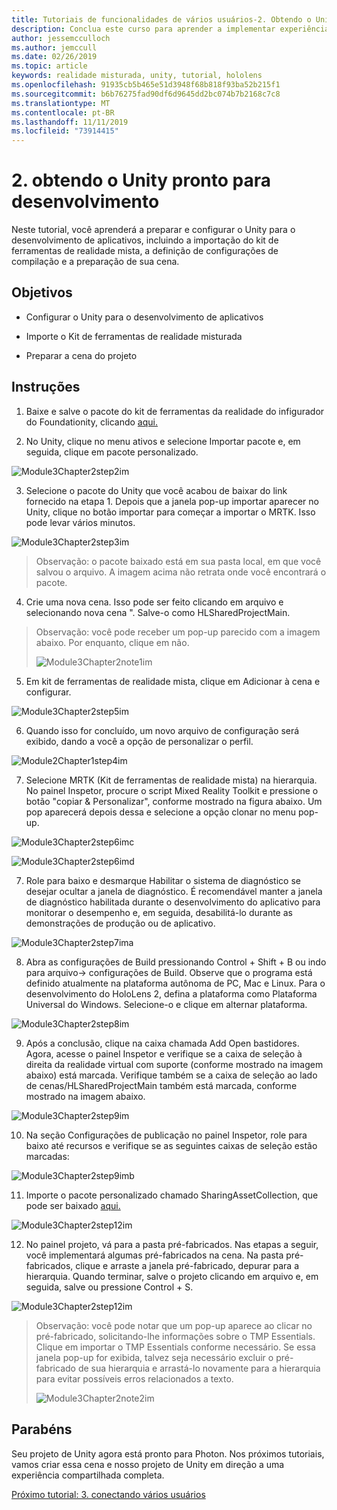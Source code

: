 ```yaml
---
title: Tutoriais de funcionalidades de vários usuários-2. Obtendo o Unity pronto para desenvolvimento
description: Conclua este curso para aprender a implementar experiências compartilhadas de vários usuários em um aplicativo do HoloLens 2.
author: jessemcculloch
ms.author: jemccull
ms.date: 02/26/2019
ms.topic: article
keywords: realidade misturada, unity, tutorial, hololens
ms.openlocfilehash: 91935cb5b465e51d3948f68b818f93ba52b215f1
ms.sourcegitcommit: b6b76275fad90df6d9645dd2bc074b7b2168c7c8
ms.translationtype: MT
ms.contentlocale: pt-BR
ms.lasthandoff: 11/11/2019
ms.locfileid: "73914415"
---
```

# <a name="2-getting-unity-ready-for-development"></a>2. obtendo o Unity pronto para desenvolvimento 


Neste tutorial, você aprenderá a preparar e configurar o Unity para o desenvolvimento de aplicativos, incluindo a importação do kit de ferramentas de realidade mista, a definição de configurações de compilação e a preparação de sua cena.

## <a name="objectives"></a>Objetivos

- Configurar o Unity para o desenvolvimento de aplicativos

- Importe o Kit de ferramentas de realidade misturada

- Preparar a cena do projeto

## <a name="instructions"></a>Instruções

1. Baixe e salve o pacote do kit de ferramentas da realidade do infigurador do Foundationity, clicando [aqui.](https://github.com/microsoft/MixedRealityToolkit-Unity/releases/download/v2.1.0/Microsoft.MixedReality.Toolkit.Unity.Foundation.2.1.0.unitypackage)

2. No Unity, clique no menu ativos e selecione Importar pacote e, em seguida, clique em pacote personalizado.

![Module3Chapter2step2im](images/module3chapter2step2im.PNG)

3. Selecione o pacote do Unity que você acabou de baixar do link fornecido na etapa 1. Depois que a janela pop-up importar aparecer no Unity, clique no botão importar para começar a importar o MRTK. Isso pode levar vários minutos.

![Module3Chapter2step3im](images/module3chapter2step3im.PNG)

> Observação: o pacote baixado está em sua pasta local, em que você salvou o arquivo. A imagem acima não retrata onde você encontrará o pacote.

4. Crie uma nova cena. Isso pode ser feito clicando em arquivo e selecionando nova cena ". Salve-o como HLSharedProjectMain.

> Observação: você pode receber um pop-up parecido com a imagem abaixo. Por enquanto, clique em não.
>
> ![Module3Chapter2note1im](images/module3chapter2note1im.PNG)

5. Em kit de ferramentas de realidade mista, clique em Adicionar à cena e configurar.

![Module3Chapter2step5im](images/module3chapter2step5im.PNG)

6. Quando isso for concluído, um novo arquivo de configuração será exibido, dando a você a opção de personalizar o perfil. 

![Module2Chapter1step4im](images/Module2Chapter1step4im.PNG)

7. Selecione MRTK (Kit de ferramentas de realidade mista) na hierarquia. No painel Inspetor, procure o script Mixed Reality Toolkit e pressione o botão "copiar & Personalizar", conforme mostrado na figura abaixo.  Um pop aparecerá depois dessa e selecione a opção clonar no menu pop-up.

![Module3Chapter2step6imc](images/module3chapter2step6imc.PNG)

![Module3Chapter2step6imd](images/module3chapter2step6imd.PNG)

7. Role para baixo e desmarque Habilitar o sistema de diagnóstico se desejar ocultar a janela de diagnóstico. É recomendável manter a janela de diagnóstico habilitada durante o desenvolvimento do aplicativo para monitorar o desempenho e, em seguida, desabilitá-lo durante as demonstrações de produção ou de aplicativo. 

![Module3Chapter2step7ima](images/module3chapter2step7ima.PNG)

8. Abra as configurações de Build pressionando Control + Shift + B ou indo para arquivo-> configurações de Build. Observe que o programa está definido atualmente na plataforma autônoma de PC, Mac e Linux. Para o desenvolvimento do HoloLens 2, defina a plataforma como Plataforma Universal do Windows. Selecione-o e clique em alternar plataforma.

![Module3Chapter2step8im](images/module3chapter2step8im.PNG)

9. Após a conclusão, clique na caixa chamada Add Open bastidores. Agora, acesse o painel Inspetor e verifique se a caixa de seleção à direita da realidade virtual com suporte (conforme mostrado na imagem abaixo) está marcada. Verifique também se a caixa de seleção ao lado de cenas/HLSharedProjectMain também está marcada, conforme mostrado na imagem abaixo.

![Module3Chapter2step9im](images/module3chapter2step9im.PNG)

10. Na seção Configurações de publicação no painel Inspetor, role para baixo até recursos e verifique se as seguintes caixas de seleção estão marcadas:

![Module3Chapter2step9imb](images/module3chapter2step9imb.PNG)

11. Importe o pacote personalizado chamado SharingAssetCollection, que pode ser baixado [aqui.](https://github.com/microsoft/MixedRealityLearning/releases/tag/development)

![Module3Chapter2step12im](images/module3chapter2step11im.PNG)

12. No painel projeto, vá para a pasta pré-fabricados. Nas etapas a seguir, você implementará algumas pré-fabricados na cena. Na pasta pré-fabricados, clique e arraste a janela pré-fabricado, depurar para a hierarquia. Quando terminar, salve o projeto clicando em arquivo e, em seguida, salve ou pressione Control + S.

![Module3Chapter2step12im](images/module3chapter2step12im.PNG)

   > Observação: você pode notar que um pop-up aparece ao clicar no pré-fabricado, solicitando-lhe informações sobre o TMP Essentials. Clique em importar o TMP Essentials conforme necessário. Se essa janela pop-up for exibida, talvez seja necessário excluir o pré-fabricado de sua hierarquia e arrastá-lo novamente para a hierarquia para evitar possíveis erros relacionados a texto.
   >
>![Module3Chapter2note2im](images/module3chapter2note2im.PNG)


## <a name="congratulations"></a>Parabéns

Seu projeto de Unity agora está pronto para Photon. Nos próximos tutoriais, vamos criar essa cena e nosso projeto de Unity em direção a uma experiência compartilhada completa.

[Próximo tutorial: 3. conectando vários usuários](mrlearning-sharing(photon)-ch3.md)

